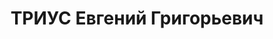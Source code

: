 ---
title: ТРИУС Евгений Григорьевич
description: '1908 р. н., Сумська обл., м. Конотоп, українець, освіта середня, Сумська
  обл., м. Конотоп, начальник квартирно-експлуатаційної частини 90 авіаційної бригади

  Арешт 4.10.1937. Військовою колегією Верховного Суду СРСР 22.12.1937 за ст.ст. 54-1
  «а», 54-8, 54-11 КК УСРР засуджений до ВМП. Розстріляний 23.12.1937 у м. Київ.

  Реабілітований 19.10.1957 військовою колегією Верховного Суду СРСР.'
---